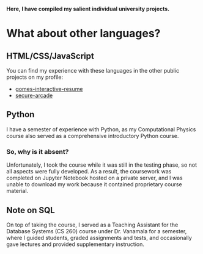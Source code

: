 **Here, I have compiled my salient individual university projects.**

# What about other languages?

## HTML/CSS/JavaScript
You can find my experience with these languages in the other public projects on
my profile:

- [gomes-interactive-resume](https://github.com/seanloesch/gomes-interactive-resume)
- [secure-arcade](https://github.com/seanloesch/secure-arcade)

## Python
I have a semester of experience with Python, as my Computational Physics course
also served as a comprehensive introductory Python course.

### So, why is it absent?
Unfortunately, I took the course while it was still in the testing phase, so not
all aspects were fully developed. As a result, the coursework was completed on
Jupyter Notebook hosted on a private server, and I was unable to download my
work because it contained proprietary course material.

## Note on SQL
On top of taking the course, I served as a Teaching Assistant for the
Database Systems (CS 260) course under Dr. Vanamala for a semester, where I
guided students, graded assignments and tests, and occasionally gave lectures and
provided supplementary instruction.

